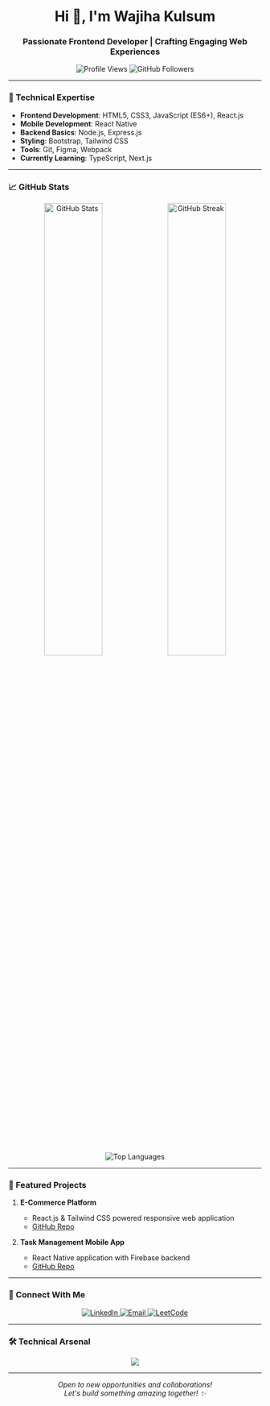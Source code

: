 <h1 align="center">Hi 👋, I'm Wajiha Kulsum</h1>
<h3 align="center">Passionate Frontend Developer | Crafting Engaging Web Experiences</h3>

<p align="center">
  <img src="https://komarev.com/ghpvc/?username=Wajiha-Kulsum&label=Profile%20Views&color=0e75b6&style=flat" alt="Profile Views" />
  <img src="https://img.shields.io/github/followers/Wajiha-Kulsum?label=GitHub%20Followers&style=social" alt="GitHub Followers" />
</p>

---

### 🚀 Technical Expertise
- **Frontend Development**: HTML5, CSS3, JavaScript (ES6+), React.js
- **Mobile Development**: React Native
- **Backend Basics**: Node.js, Express.js
- **Styling**: Bootstrap, Tailwind CSS
- **Tools**: Git, Figma, Webpack
- **Currently Learning**: TypeScript, Next.js

---

### 📈 GitHub Stats
<p align="center">
  <img src="https://github-readme-stats.vercel.app/api?username=Wajiha-Kulsum&show_icons=true&theme=vision-friendly-dark" alt="GitHub Stats" width="48%" />
  <img src="https://github-readme-streak-stats.herokuapp.com/?user=Wajiha-Kulsum&theme=vision-friendly-dark" alt="GitHub Streak" width="48%" />
</p>

<p align="center">
  <img src="https://github-readme-stats.vercel.app/api/top-langs/?username=Wajiha-Kulsum&layout=compact&theme=vision-friendly-dark" alt="Top Languages" />
</p>

---

### 💼 Featured Projects
1. **E-Commerce Platform**  
   - React.js & Tailwind CSS powered responsive web application
   - [GitHub Repo](https://github.com/Wajiha-Kulsum/e-commerce-platform)

2. **Task Management Mobile App**  
   - React Native application with Firebase backend
   - [GitHub Repo](https://github.com/Wajiha-Kulsum/task-manager-app)

---

### 🤝 Connect With Me
<p align="center">
  <a href="https://linkedin.com/in/wajiha-kulsum" target="_blank">
    <img src="https://img.shields.io/badge/LinkedIn-0077B5?style=for-the-badge&logo=linkedin&logoColor=white" alt="LinkedIn" />
  </a>
  <a href="mailto:wajiha.kulsum@example.com">
    <img src="https://img.shields.io/badge/Gmail-D14836?style=for-the-badge&logo=gmail&logoColor=white" alt="Email" />
  </a>
  <a href="https://leetcode.com/Wajiha_Kulsum/" target="_blank">
    <img src="https://img.shields.io/badge/LeetCode-FFA116?style=for-the-badge&logo=leetcode&logoColor=black" alt="LeetCode" />
  </a>
</p>

---

### 🛠️ Technical Arsenal
<p align="center">
  <img src="https://skillicons.dev/icons?i=html,css,js,react,nodejs,express,tailwind,bootstrap,figma,git,github" />
</p>

---

<p align="center">
  <i>Open to new opportunities and collaborations!</i><br>
  <i>Let's build something amazing together! ✨</i>
</p>
